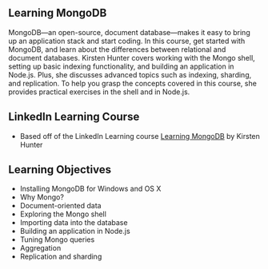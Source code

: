 ## Learning MongoDB
MongoDB—an open-source, document database—makes it easy to bring up an application stack and start coding. In this course, get started with MongoDB, and learn about the differences between relational and document databases. Kirsten Hunter covers working with the Mongo shell, setting up basic indexing functionality, and building an application in Node.js. Plus, she discusses advanced topics such as indexing, sharding, and replication. To help you grasp the concepts covered in this course, she provides practical exercises in the shell and in Node.js.

## LinkedIn Learning Course
- Based off of the LinkedIn Learning course [Learning MongoDB](https://www.linkedin.com/learning/learning-mongodb/welcome?pathUrn=urn%3Ali%3AlyndaLearningPath%3A5b32b6d5498e4ef39c04c55c&u=2006794) by Kirsten Hunter

## Learning Objectives
- Installing MongoDB for Windows and OS X
- Why Mongo?
- Document-oriented data
- Exploring the Mongo shell
- Importing data into the database
- Building an application in Node.js
- Tuning Mongo queries
- Aggregation
- Replication and sharding